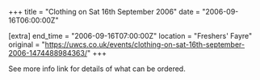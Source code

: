 +++
title = "Clothing on Sat 16th September 2006"
date = "2006-09-16T06:00:00Z"

[extra]
end_time = "2006-09-16T07:00:00Z"
location = "Freshers' Fayre"
original = "https://uwcs.co.uk/events/clothing-on-sat-16th-september-2006-1474488984363/"
+++

See more info link for details of what can be ordered.

